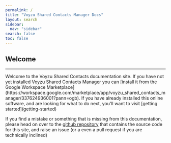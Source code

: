 ```yaml
---
permalink: /
title: "Voyzu Shared Contacts Manager Docs"
layout: search
sidebar:
  nav: "sidebar"
search: false
toc: false
---
```

## Welcome
<hr/>
Welcome to the Voyzu Shared Contacts documentation site.  If you have not yet installed Voyzu Shared Contacts Manager you can [install it from the Google Workspace Marketplace](https://workspace.google.com/marketplace/app/voyzu_shared_contacts_manager/337624936001?pann=ogb).  If you have already installed this online software, and are looking for what to do next, you'll want to visit [getting started](getting-started)

If you find a mistake or something that is missing from this documentation, please head on over to the [github repository](https://github.com/chrisjameslennon/mm/) that contains the source code for this site, and raise an issue (or a even a pull request if you are technically inclined)
